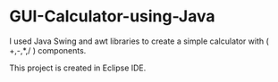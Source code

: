 # GUI-Calculator-using-Java
I used Java Swing and awt libraries to create a simple calculator with ( +,-,*,/ ) components.

This project is created in Eclipse IDE.
